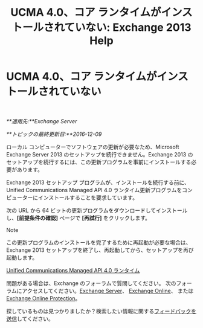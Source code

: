 ﻿---
title: 'UCMA 4.0、コア ランタイムがインストールされていない: Exchange 2013 Help'
TOCTitle: UCMA 4.0、コア ランタイムがインストールされていない
ms:assetid: b26b628b-116d-4f13-ab86-bac80e2a2e1f
ms:mtpsurl: https://technet.microsoft.com/ja-jp/library/ms.exch.setupreadiness.ucmaredistmsi(v=EXCHG.150)
ms:contentKeyID: 48269940
ms.date: 04/24/2018
mtps_version: v=EXCHG.150
ms.translationtype: HT
---

# UCMA 4.0、コア ランタイムがインストールされていない

 

_**適用先:**Exchange Server_

_**トピックの最終更新日:**2016-12-09_

ローカル コンピューターでソフトウェアの更新が必要なため、Microsoft Exchange Server 2013 のセットアップを続行できません。Exchange 2013 のセットアップを続行するには、この更新プログラムを事前にインストールする必要があります。

Exchange 2013 セットアップ プログラムが、インストールを続行する前に、Unified Communications Managed API 4.0 ランタイム更新プログラムをコンピューターにインストールすることを要求しています。

次の URL から 64 ビットの更新プログラムをダウンロードしてインストールし、**\[前提条件の確認\]** ページで **\[再試行\]** をクリックします。


> [!NOTE]
> この更新プログラムのインストールを完了するために再起動が必要な場合は、Exchange 2013 セットアップを終了し、再起動してから、セットアップを再び起動します。



[Unified Communications Managed API 4.0 ランタイム](https://go.microsoft.com/fwlink/p/?linkid=258269)

問題がある場合は、Exchange のフォーラムで質問してください。 次のフォーラムにアクセスしてください。[Exchange Server](https://go.microsoft.com/fwlink/p/?linkid=60612)、 [Exchange Online](https://go.microsoft.com/fwlink/p/?linkid=267542)、 または [Exchange Online Protection](https://go.microsoft.com/fwlink/p/?linkid=285351)。

探しているものは見つかりましたか？検索したい情報に関する[フィードバックを送信](mailto:exsetuphelpfeedback@microsoft.com?subject=exchange%202013%20setup%20help%20feedback)してください。

